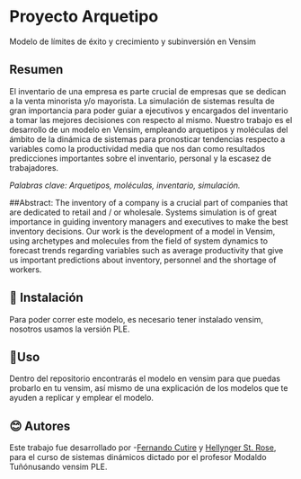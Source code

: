 # Proyecto Arquetipo

Modelo de límites de éxito y crecimiento y subinversión en Vensim

## Resumen 

El inventario de una empresa es parte crucial de empresas que se dedican a la venta minorista y/o mayorista. La simulación de sistemas resulta de gran importancia para poder guiar a ejecutivos y encargados del inventario a tomar las mejores decisiones con respecto al mismo. Nuestro trabajo es el desarrollo de un modelo en Vensim, empleando arquetipos y moléculas del ámbito de la dinámica de sistemas para pronosticar tendencias respecto a variables como la productividad media que nos dan como resultados predicciones importantes sobre el inventario, personal y la escasez de trabajadores.

*Palabras clave: Arquetipos, moléculas, inventario, simulación.*

##Abstract: 
The inventory of a company is a crucial part of companies that are dedicated to retail and / or wholesale. Systems simulation is of great importance in guiding inventory managers and executives to make the best inventory decisions. Our work is the development of a model in Vensim, using archetypes and molecules from the field of system dynamics to forecast trends regarding variables such as average productivity that give us important predictions about inventory, personnel and the shortage of workers. 

## 🔨 Instalación
Para poder correr este modelo, es necesario tener instalado vensim, nosotros usamos la versión PLE.	

## 👀Uso
Dentro del repositorio encontrarás el modelo en vensim para que puedas probarlo en tu vensim, así mismo de una explicación de los modelos que te ayuden a replicar y emplear el modelo. 



## 😊 Autores
Este trabajo fue desarrollado por -[Fernando Cutire](https://github.com/FernandoCutire) y [Hellynger St. Rose](https://github.com/Hellynger), para el curso de sistemas dinámicos dictado por el profesor Modaldo Tuñónusando vensim PLE.




